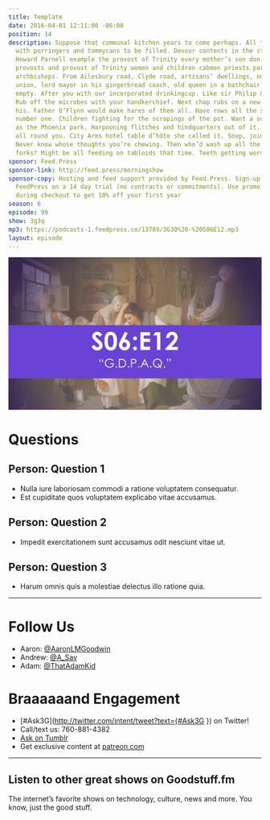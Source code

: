 ```yaml
---
title: Template
date: 2016-04-01 12:11:00 -06:00
position: 14
description: Suppose that communal kitchen years to come perhaps. All trotting down
  with porringers and tommycans to be filled. Devour contents in the street. John
  Howard Parnell example the provost of Trinity every mother’s son don’t talk of your
  provosts and provost of Trinity women and children cabmen priests parsons fieldmarshals
  archbishops. From Ailesbury road, Clyde road, artisans’ dwellings, north Dublin
  union, lord mayor in his gingerbread coach, old queen in a bathchair. My plate’s
  empty. After you with our incorporated drinkingcup. Like sir Philip Crampton’s fountain.
  Rub off the microbes with your handkerchief. Next chap rubs on a new batch with
  his. Father O’Flynn would make hares of them all. Have rows all the same. All for
  number one. Children fighting for the scrapings of the pot. Want a souppot as big
  as the Phoenix park. Harpooning flitches and hindquarters out of it. Hate people
  all round you. City Arms hotel table d’hôte she called it. Soup, joint and sweet.
  Never know whose thoughts you’re chewing. Then who’d wash up all the plates and
  forks? Might be all feeding on tabloids that time. Teeth getting worse and worse.
sponsor: Feed.Press
sponsor-link: http://feed.press/morningshow
sponsor-copy: Hosting and feed support provided by Feed.Press. Sign-up today and try
  FeedPress on a 14 day trial (no contracts or commitments). Use promo code `morningshow`
  during checkout to get 10% off your first year
season: 6
episode: 99
show: 3g3q
mp3: https://podcasts-1.feedpress.co/13789/3G3Q%20-%20S06E12.mp3
layout: episode
---
```


![3G3Q - S06e12.jpg](/uploads/3G3Q%20-%20S06e12.jpg)

# Questions

## Person: Question 1

* Nulla iure laboriosam commodi a ratione voluptatem consequatur.
* Est cupiditate quos voluptatem explicabo vitae accusamus.

## Person: Question 2

* Impedit exercitationem sunt accusamus odit nesciunt vitae ut.

## Person: Question 3

* Harum omnis quis a molestiae delectus illo ratione quia.

***

# Follow Us

* Aaron: [@AaronLMGoodwin](http://twitter.com/aaronlmgoodwin)
* Andrew: [@A_Sav](http://twitter.com/a_sav)
* Adam: [@ThatAdamKid](http://twitter.com/thatadamkid)

# Braaaaaand Engagement

* [#Ask3G](http://twitter.com/intent/tweet?text={#Ask3G }) on Twitter!
* Call/text us: 760-881-4382
* [Ask on Tumblr](http://3g3q.co/ask)
* Get exclusive content at [patreon.com](http://www.patreon.com/3g3q)

---

## Listen to other great shows on Goodstuff.fm

The internet’s favorite shows on technology, culture, news and more. You know, just the good stuff.
